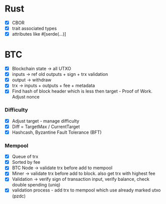 # Rust

- [x] CBOR
- [x] trait associated types
- [x] attributes like #[serde(...)]

# BTC

- [x] Blockchain state -> all UTXO
- [x] inputs -> ref old outputs + sign + trx validation
- [x] output -> withdraw
- [x] trx -> inputs + outputs + fee + metadata
- [x] Find hash of block header which is less then target - Proof of Work. Adjust nonce

### Difficulty

- [x] Adjust target - manage difficulty
- [x] Diff = TargetMax / CurrentTarget
- [x] Hashcash, Byzantine Fault Tolerance (BFT)

### Mempool

- [x] Queue of trx
- [x] Sorted by fee
- [x] BTC Node -> validate trx before add to mempool
- [x] Miner -> validate trx before add to block. also get trx with highest fee
- [x] Validation -> verify sign of transaction input, verify balance, check double spending (uniq)
- [x] validation process - add trx to mempool which use already marked utxo (pzdc)
